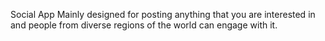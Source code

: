 Social App Mainly designed for posting anything that you are interested in and people from diverse regions of the world can engage with it.
